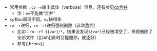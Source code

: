 - 常用参数：`cp -v`输出具体（verbose）信息，还有参见[cp合并](https://blog.csdn.net/u011109356/article/details/77716439)
  - 注：`mv`不能做“合并”
- `cp`和`mv`原理不同。`mv`快得多
- `rm -r`递归，`rm -rf`递归强制删除（非常危险）
  - 比如：`rm -rf ${var}/*`，结果没发现`${var}`已经被清空了，导致删除了全部文件（[[zsh]]此时会提醒你，就还好）
  - 参考[[6-env]]
